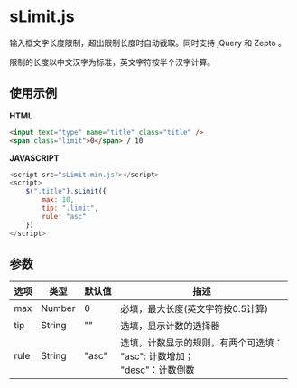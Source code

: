 # sLimit.js
输入框文字长度限制，超出限制长度时自动截取。同时支持 jQuery 和 Zepto 。

限制的长度以中文汉字为标准，英文字符按半个汉字计算。

## 使用示例

**HTML**

```html
<input text="type" name="title" class="title" />
<span class="limit">0</span> / 10
```

**JAVASCRIPT**

```javascript
<script src="sLimit.min.js"></script>
<script>
    $(".title").sLimit({
        max: 10,
        tip: ".limit",
        rule: "asc"
    })
</script>
```

## 参数

选项 | 类型 | 默认值 | 描述
-----|------|--------|-----
max | Number | 0 | 必填，最大长度(英文字符按0.5计算)
tip | String | "" | 选填，显示计数的选择器
rule | String | "asc" | 选填，计数显示的规则，有两个可选填：<br/>"asc": 计数增加；<br/>"desc"：计数倒数
